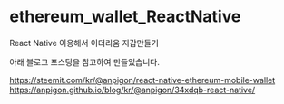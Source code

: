 # ethereum_wallet_ReactNative
 React Native 이용해서 이더리움 지갑만들기
 
 
 
 아래 블로그 포스팅을 참고하여 만들었습니다.
 
 https://steemit.com/kr/@anpigon/react-native-ethereum-mobile-wallet
 https://anpigon.github.io/blog/kr/@anpigon/34xdqb-react-native/
